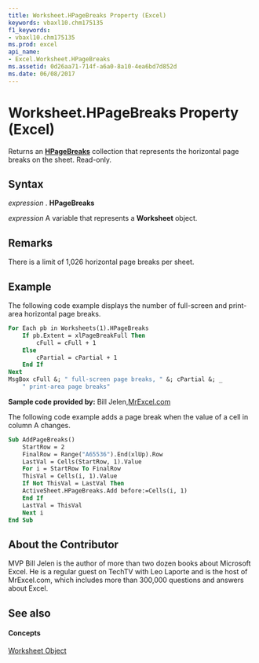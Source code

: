 ```yaml
---
title: Worksheet.HPageBreaks Property (Excel)
keywords: vbaxl10.chm175135
f1_keywords:
- vbaxl10.chm175135
ms.prod: excel
api_name:
- Excel.Worksheet.HPageBreaks
ms.assetid: 0d26aa71-714f-a6a0-8a10-4ea6bd7d852d
ms.date: 06/08/2017
---
```



# Worksheet.HPageBreaks Property (Excel)

Returns an  **[HPageBreaks](Excel.HPageBreaks.md)** collection that represents the horizontal page breaks on the sheet. Read-only.


## Syntax

 _expression_ . **HPageBreaks**

 _expression_ A variable that represents a **Worksheet** object.


## Remarks

There is a limit of 1,026 horizontal page breaks per sheet.


## Example

The following code example displays the number of full-screen and print-area horizontal page breaks.


```vb
For Each pb in Worksheets(1).HPageBreaks 
    If pb.Extent = xlPageBreakFull Then 
        cFull = cFull + 1 
    Else 
        cPartial = cPartial + 1 
    End If 
Next 
MsgBox cFull &; " full-screen page breaks, " &; cPartial &; _ 
    " print-area page breaks"
```



 **Sample code provided by:** Bill Jelen,[MrExcel.com](http://www.mrexcel.com/)

The following code example adds a page break when the value of a cell in column A changes.




```vb
Sub AddPageBreaks() 
    StartRow = 2 
    FinalRow = Range("A65536").End(xlUp).Row 
    LastVal = Cells(StartRow, 1).Value 
    For i = StartRow To FinalRow 
    ThisVal = Cells(i, 1).Value 
    If Not ThisVal = LastVal Then 
    ActiveSheet.HPageBreaks.Add before:=Cells(i, 1) 
    End If 
    LastVal = ThisVal 
    Next i 
End Sub
```


## About the Contributor
<a name="AboutContributor"> </a>

MVP Bill Jelen is the author of more than two dozen books about Microsoft Excel. He is a regular guest on TechTV with Leo Laporte and is the host of MrExcel.com, which includes more than 300,000 questions and answers about Excel. 


## See also
<a name="AboutContributor"> </a>


#### Concepts


[Worksheet Object](Excel.Worksheet.md)


